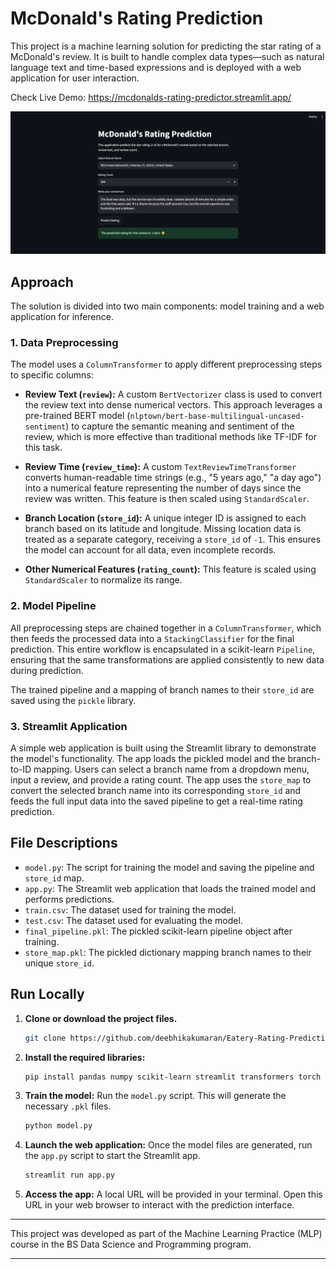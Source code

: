 # McDonald's Rating Prediction

This project is a machine learning solution for predicting the star rating of a McDonald's review. It is built to handle complex data types—such as natural language text and time-based expressions and is deployed with a web application for user interaction.

Check Live Demo: https://mcdonalds-rating-predictor.streamlit.app/

![A screenshot of the McDonald's Rating Prediction app UI](screenshots/app_screenshot.png)

## Approach

The solution is divided into two main components: model training and a web application for inference.

### 1\. Data Preprocessing

The model uses a `ColumnTransformer` to apply different preprocessing steps to specific columns:

  * **Review Text (`review`):** A custom `BertVectorizer` class is used to convert the review text into dense numerical vectors. This approach leverages a pre-trained BERT model (`nlptown/bert-base-multilingual-uncased-sentiment`) to capture the semantic meaning and sentiment of the review, which is more effective than traditional methods like TF-IDF for this task.

  * **Review Time (`review_time`):** A custom `TextReviewTimeTransformer` converts human-readable time strings (e.g., "5 years ago," "a day ago") into a numerical feature representing the number of days since the review was written. This feature is then scaled using `StandardScaler`.

  * **Branch Location (`store_id`):** A unique integer ID is assigned to each branch based on its latitude and longitude. Missing location data is treated as a separate category, receiving a `store_id` of `-1`. This ensures the model can account for all data, even incomplete records.

  * **Other Numerical Features (`rating_count`):** This feature is scaled using `StandardScaler` to normalize its range.

### 2\. Model Pipeline

All preprocessing steps are chained together in a `ColumnTransformer`, which then feeds the processed data into a `StackingClassifier` for the final prediction. This entire workflow is encapsulated in a scikit-learn `Pipeline`, ensuring that the same transformations are applied consistently to new data during prediction.

The trained pipeline and a mapping of branch names to their `store_id` are saved using the `pickle` library.

### 3\. Streamlit Application

A simple web application is built using the Streamlit library to demonstrate the model's functionality. The app loads the pickled model and the branch-to-ID mapping. Users can select a branch name from a dropdown menu, input a review, and provide a rating count. The app uses the `store_map` to convert the selected branch name into its corresponding `store_id` and feeds the full input data into the saved pipeline to get a real-time rating prediction.

## File Descriptions

  * `model.py`: The script for training the model and saving the pipeline and `store_id` map.
  * `app.py`: The Streamlit web application that loads the trained model and performs predictions.
  * `train.csv`: The dataset used for training the model.
  * `test.csv`: The dataset used for evaluating the model.
  * `final_pipeline.pkl`: The pickled scikit-learn pipeline object after training.
  * `store_map.pkl`: The pickled dictionary mapping branch names to their unique `store_id`.

## Run Locally

1.  **Clone or download the project files.**

    ```bash
    git clone https://github.com/deebhikakumaran/Eatery-Rating-Prediction.git
    ```
2.  **Install the required libraries:**

    ```bash
    pip install pandas numpy scikit-learn streamlit transformers torch
    ```
3.  **Train the model:** Run the `model.py` script. This will generate the necessary `.pkl` files.

    ```bash
    python model.py
    ```
4.  **Launch the web application:** Once the model files are generated, run the `app.py` script to start the Streamlit app.

    ```bash
    streamlit run app.py
    ```
5.  **Access the app:** A local URL will be provided in your terminal. Open this URL in your web browser to interact with the prediction interface.

---

This project was developed as part of the Machine Learning Practice (MLP) course in the BS Data Science and Programming program.

---
